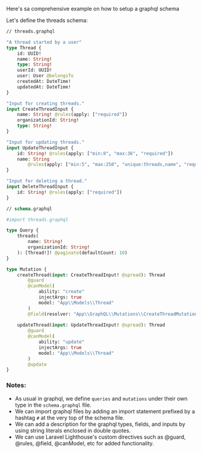 Here's sa comprehensive example on how to setup a graphql schema

Let's define the threads schema:

```graphql
// threads.graphql

"A thread started by a user"
type Thread {
    id: UUID!
    name: String!
    type: String!
    userId: UUID!
    user: User @belongsTo
    createdAt: DateTime!
    updatedAt: DateTime!
}

"Input for creating threads."
input CreateThreadInput {
    name: String! @rules(apply: ["required"])
    organizationId: String!
    type: String!
}

"Input for updating threads."
input UpdateThreadInput {
    id: String! @rules(apply: ["min:8", "max:36", "required"])
    name: String
        @rules(apply: ["min:5", "max:250", "unique:threads,name", "required"])
}

"Input for deleting a thread."
input DeleteThreadInput {
    id: String! @rules(apply: ["required"])
}
```

```graphql
// schema.graphql

#import threads.graphql

type Query {
    threads(
        name: String!
        organizationId: String!
    ): [Thread!]! @paginate(defaultCount: 10)
}

type Mutation {
    createThread(input: CreateThreadInput! @spread): Thread
        @guard
        @canModel(
            ability: "create"
            injectArgs: true
            model: "App\\Models\\Thread"
        )
        @field(resolver: "App\\GraphQL\\Mutations\\CreateThreadMutation")
    
    updateThread(input: UpdateThreadInput! @spread): Thread
        @guard
        @canModel(
            ability: "update"
            injectArgs: true
            model: "App\\Models\\Thread"
        )
        @update
}
```
### Notes: 
- As usual in graphql, we define `queries` and `mutations` under their own type in the `schema.graphql` file.
- We can import graphql files by adding an import statement prefixed by a hashtag `#` at the very top of the schema file.
- We can add a description for the graphql types, fields, and inputs by using string literals enclosed in double quotes.
- We can use Laravel Lighthouse's custom directives such as @guard, @rules, @field, @canModel, etc for added functionality.




